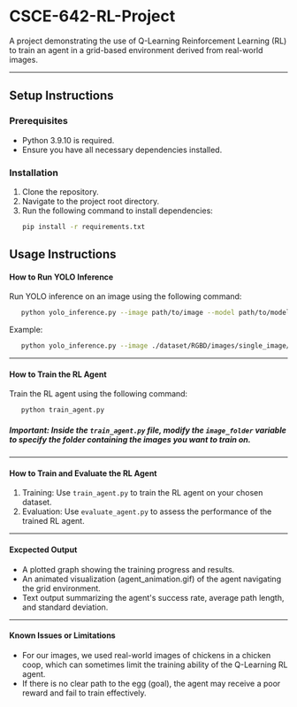# CSCE-642-RL-Project

A project demonstrating the use of Q-Learning Reinforcement Learning (RL) to train an agent in a grid-based environment derived from real-world images.

---

## Setup Instructions

### Prerequisites

- Python 3.9.10 is required.
- Ensure you have all necessary dependencies installed.

### Installation

1. Clone the repository.
2. Navigate to the project root directory.
3. Run the following command to install dependencies:
   ```bash
   pip install -r requirements.txt

## Usage Instructions

#### How to Run YOLO Inference

Run YOLO inference on an image using the following command:
```bash
   python yolo_inference.py --image path/to/image --model path/to/model
```
Example: 
```bash
   python yolo_inference.py --image ./dataset/RGBD/images/single_image/20240226_083200_png.rf.ba6bcc3c50c82775159757e0a0850e80_sn.jpg --model ./best.pt
```
---
#### How to Train the RL Agent
Train the RL agent using the following command:
```bash
   python train_agent.py
```

##### Important: Inside the `train_agent.py` file, modify the `image_folder` variable to specify the folder containing the images you want to train on.
---
#### How to Train and Evaluate the RL Agent
1. Training: Use `train_agent.py` to train the RL agent on your chosen dataset.
2. Evaluation: Use `evaluate_agent.py` to assess the performance of the trained RL agent.
---
#### Excpected Output
- A plotted graph showing the training progress and results.
- An animated visualization (agent_animation.gif) of the agent navigating the grid environment.
- Text output summarizing the agent's success rate, average path length, and standard deviation.
---

#### Known Issues or Limitations
- For our images, we used real-world images of chickens in a chicken coop, which can sometimes limit the training ability of the Q-Learning RL agent.
- If there is no clear path to the egg (goal), the agent may receive a poor reward and fail to train effectively.




